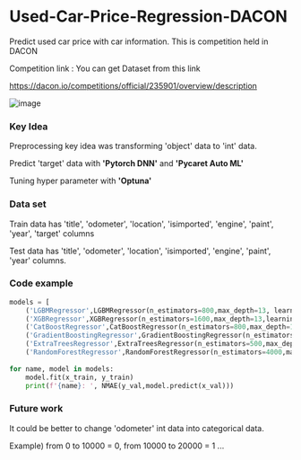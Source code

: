 # Used-Car-Price-Regression-DACON
Predict used car price with car information. This is competition held in DACON

Competition link : You can get Dataset from this link

https://dacon.io/competitions/official/235901/overview/description

![image](https://user-images.githubusercontent.com/104220612/172037814-4ace4b82-870f-404a-9c50-fce86235d1bf.png)

### Key Idea
Preprocessing key idea was transforming 'object' data to 'int' data.

Predict 'target' data with **'Pytorch DNN'** and **'Pycaret Auto ML'**

Tuning hyper parameter with **'Optuna'**

### Data set
Train data has 'title', 'odometer', 'location', 'isimported', 'engine', 'paint', 'year', 'target' columns

Test data has 'title', 'odometer', 'location', 'isimported', 'engine', 'paint', 'year' columns.


### Code example
```python
models = [
    ('LGBMRegressor',LGBMRegressor(n_estimators=800,max_depth=13, learning_rate=0.01,subsample=0.7,random_state=0)),
    ('XGBRegressor',XGBRegressor(n_estimators=1600,max_depth=13,learning_rate=0.02,random_state=0,subsample=0.7,verbosity=0)),
    ('CatBoostRegressor',CatBoostRegressor(n_estimators=800,max_depth=10,learning_rate=0.02,subsample=0.8,random_state=0,verbose=0)),
    ('GradientBoostingRegressor',GradientBoostingRegressor(n_estimators=1200,max_depth=9,learning_rate=0.01,subsample=0.8,random_state=0)),
    ('ExtraTreesRegressor',ExtraTreesRegressor(n_estimators=500,max_depth=9,random_state=0,criterion='mse')),
    ('RandomForestRegressor',RandomForestRegressor(n_estimators=4000,max_depth=9,random_state=0,criterion='mse'))]
    
for name, model in models:
    model.fit(x_train, y_train)
    print(f'{name}: ', NMAE(y_val,model.predict(x_val)))
```

### Future work
It could be better to change 'odometer' int data into categorical data.

Example) from 0 to 10000 = 0, from 10000 to 20000 = 1 ...
